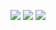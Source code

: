 ![](Matrix%20Multiplication%20w_%20Many%20optimisations.svg)
![](Part%20II%20Thread%20Counts.svg)
![](Optimal%20Matrix%20Multiplication%20Vs.%20Single%20Optimisations.svg)